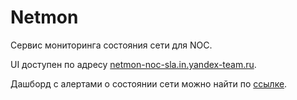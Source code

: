 # Netmon
Сервис мониторинга состояния сети для NOC.

UI доступен по адресу [netmon-noc-sla.in.yandex-team.ru](https://netmon-noc-sla.in.yandex-team.ru/).

Дашборд с алертами о состоянии сети можно найти по [ссылке](https://juggler.yandex-team.ru/dashboards/e177dc66/).
